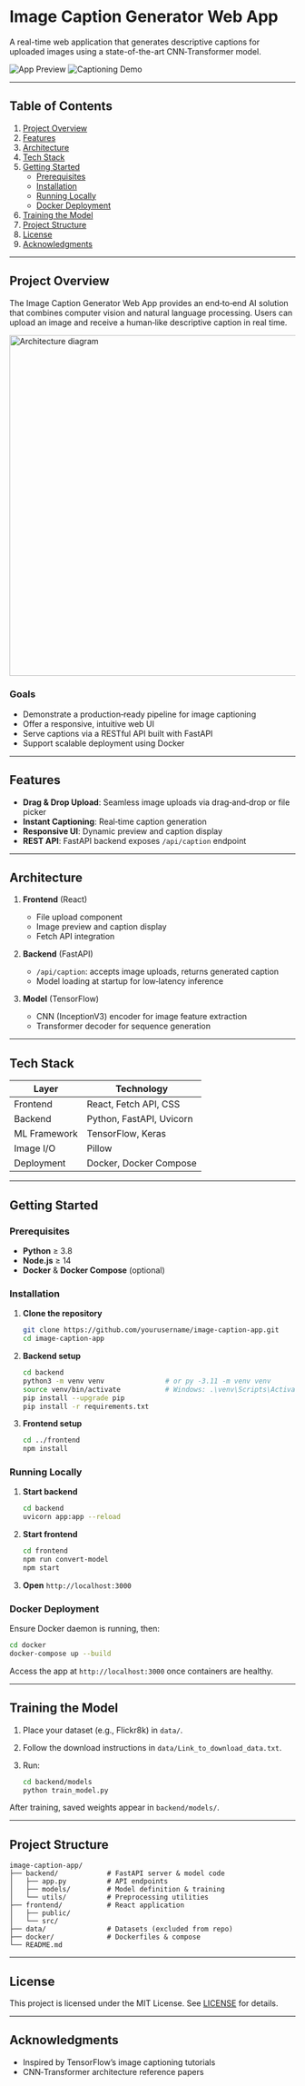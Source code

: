 # Image Caption Generator Web App

A real-time web application that generates descriptive captions for uploaded images using a state-of-the-art CNN‑Transformer model.

![App Preview](https://github.com/user-attachments/assets/3a3be285-286e-416f-88fa-49812d2e7609)
![Captioning Demo](https://github.com/user-attachments/assets/92258e2f-1673-4006-8bad-5f640d67ced3)

---

## Table of Contents
1. [Project Overview](#project-overview)
2. [Features](#features)
3. [Architecture](#architecture)
4. [Tech Stack](#tech-stack)
5. [Getting Started](#getting-started)
   - [Prerequisites](#prerequisites)
   - [Installation](#installation)
   - [Running Locally](#running-locally)
   - [Docker Deployment](#docker-deployment)
6. [Training the Model](#training-the-model)
7. [Project Structure](#project-structure)
8. [License](#license)
9. [Acknowledgments](#acknowledgments)

---

## Project Overview

The Image Caption Generator Web App provides an end‑to‑end AI solution that combines computer vision and natural language processing. Users can upload an image and receive a human‑like descriptive caption in real time.

<img src="architecture_diagram.png" alt="Architecture diagram" width="600" />

### Goals
- Demonstrate a production‑ready pipeline for image captioning
- Offer a responsive, intuitive web UI
- Serve captions via a RESTful API built with FastAPI
- Support scalable deployment using Docker

---

## Features

- **Drag & Drop Upload**: Seamless image uploads via drag‑and‑drop or file picker
- **Instant Captioning**: Real‑time caption generation
- **Responsive UI**: Dynamic preview and caption display
- **REST API**: FastAPI backend exposes `/api/caption` endpoint

---

## Architecture

1. **Frontend** (React)
   - File upload component
   - Image preview and caption display
   - Fetch API integration

2. **Backend** (FastAPI)
   - `/api/caption`: accepts image uploads, returns generated caption
   - Model loading at startup for low‑latency inference

3. **Model** (TensorFlow)
   - CNN (InceptionV3) encoder for image feature extraction
   - Transformer decoder for sequence generation

---

## Tech Stack

| Layer       | Technology             |
|-------------|------------------------|
| Frontend    | React, Fetch API, CSS  |
| Backend     | Python, FastAPI, Uvicorn |
| ML Framework| TensorFlow, Keras      |
| Image I/O   | Pillow                 |
| Deployment  | Docker, Docker Compose |

---

## Getting Started

### Prerequisites
- **Python** ≥ 3.8
- **Node.js** ≥ 14
- **Docker** & **Docker Compose** (optional)

### Installation

1. **Clone the repository**

    ```bash
    git clone https://github.com/yourusername/image-caption-app.git
    cd image-caption-app
    ```

2. **Backend setup**

    ```bash
    cd backend
    python3 -m venv venv               # or py -3.11 -m venv venv
    source venv/bin/activate           # Windows: .\venv\Scripts\Activate.ps1
    pip install --upgrade pip
    pip install -r requirements.txt
    ```

3. **Frontend setup**

    ```bash
    cd ../frontend
    npm install
    ```

### Running Locally

1. **Start backend**

    ```bash
    cd backend
    uvicorn app:app --reload
    ```

2. **Start frontend**

    ```bash
    cd frontend
    npm run convert-model
    npm start
    ```

3. **Open** `http://localhost:3000`

### Docker Deployment

Ensure Docker daemon is running, then:

```bash
cd docker
docker-compose up --build
```

Access the app at `http://localhost:3000` once containers are healthy.

---

## Training the Model

1. Place your dataset (e.g., Flickr8k) in `data/`.
2. Follow the download instructions in `data/Link_to_download_data.txt`.
3. Run:

    ```bash
    cd backend/models
    python train_model.py
    ```

After training, saved weights appear in `backend/models/`.

---

## Project Structure

```
image-caption-app/
├── backend/            # FastAPI server & model code
│   ├── app.py          # API endpoints
│   ├── models/         # Model definition & training
│   └── utils/          # Preprocessing utilities
├── frontend/           # React application
│   ├── public/
│   └── src/
├── data/               # Datasets (excluded from repo)
├── docker/             # Dockerfiles & compose
└── README.md
```

---

## License

This project is licensed under the MIT License. See [LICENSE](LICENSE) for details.

---

## Acknowledgments

- Inspired by TensorFlow’s image captioning tutorials
- CNN‑Transformer architecture reference papers

